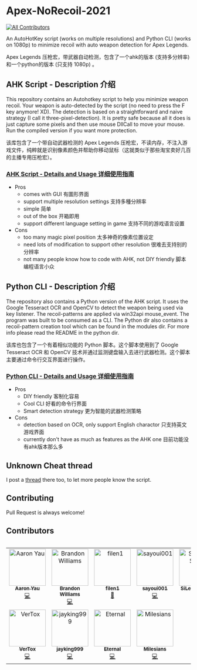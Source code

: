 # Apex-NoRecoil-2021
<!-- ALL-CONTRIBUTORS-BADGE:START - Do not remove or modify this section -->
[![All Contributors](https://img.shields.io/badge/all_contributors-11-orange.svg?style=flat-square)](#contributors-)
<!-- ALL-CONTRIBUTORS-BADGE:END -->
An AutoHotKey script (works on multiple resolutions) and Python CLI (works on 1080p) to minimize recoil with auto weapon detection for Apex Legends. 

Apex Legends 压枪宏，带武器自动检测，包含了一个ahk的版本 (支持多分辨率) 和一个python的版本 (只支持 1080p) 。


## AHK Script - Description 介绍
This repository contains an Autohotkey script to help you minimize weapon recoil. Your weapon is auto-detected by the script (no need to press the F key anymore! XD). The detection is based on a straightforward and naive strategy (I call it three-pixel-detection). It is pretty safe because all it does is just capture some pixels and then use mouse DllCall to move your mouse. Run the compiled version if you want more protection. 

该库包含了一个带自动武器检测的 Apex Legends 压枪宏，不读内存，不注入游戏文件，纯粹就是识别像素颜色并帮助你移动鼠标（这就类似于那些淘宝卖好几百的主播专用压枪宏）。

### [AHK Script - Details and Usage 详细使用指南](https://github.com/mgsweet/Apex-NoRecoil-2021/tree/main/AHK)

- Pros
  - comes with GUI 有圖形界面
  - support multiple resolution settings 支持多種分辨率
  - simple 简单
  - out of the box 开箱即用
  - support different language setting in game 支持不同的游戏语言设置
- Cons
  - too many magic pixel position 太多神奇的像素位置设定
  - need lots of modification to support other resolution 很难去支持别的分辨率
  - not many people know how to code with AHK, not DIY friendly 脚本编程语言小众

## Python CLI - Description 介绍
The repository also contains a Python version of the AHK script. It uses the Google Tesseract OCR and OpenCV to detect the weapon being used via key listener. The recoil-patterns are applied via win32api mouse_event. The program was built to be consumed as a CLI. The Python dir also contains a recoil-pattern creation tool which can be found in the modules dir. For more info please read the README in the python dir.

该库也包含了一个有着相似功能的 Python 脚本。这个脚本使用到了 Google Tesseract OCR 和 OpenCV 技术并通过监测键盘输入去进行武器检测。这个脚本主要通过命令行交互界面进行操作。

### [Python CLI - Details and Usage 详细使用指南](https://github.com/mgsweet/Apex-NoRecoil-2021/tree/main/python)

- Pros
  - DIY friendly 客制化容易
  - Cool CLI 好看的命令行界面
  - Smart detection strategy 更为智能的武器检测策略
- Cons
  - detection based on OCR, only support English charactor 只支持英文游戏界面
  - currently don't have as much as features as the AHK one 目前功能没有ahk版本那么多

## Unknown Cheat thread 
I post a [thread](https://www.unknowncheats.me/forum/apex-legends/476508-apex-norecoil-2021-official-post-auto-detect-multiple-resolution-supported.html) there too, to let more people know the script.

## Contributing
Pull Request is always welcome!

## Contributors
<table>
  <tr>
<!-- ALL-CONTRIBUTORS-LIST:START - Do not remove or modify this section -->
<!-- prettier-ignore-start -->
<!-- markdownlint-disable -->
<table>
  <tbody>
    <tr>
      <td align="center" valign="top" width="14.28%"><a href="http://mgsweet.com"><img src="https://avatars.githubusercontent.com/u/15327389?v=4?s=100" width="100px;" alt="Aaron Yau"/><br /><sub><b>Aaron Yau</b></sub></a><br /><a href="https://github.com/mgsweet/Apex-NoRecoil-2021/commits?author=mgsweet" title="Code">💻</a></td>
      <td align="center" valign="top" width="14.28%"><a href="https://www.wemakeart.co.za"><img src="https://avatars.githubusercontent.com/u/21266436?v=4?s=100" width="100px;" alt="Brandon Williams"/><br /><sub><b>Brandon Williams</b></sub></a><br /><a href="https://github.com/mgsweet/Apex-NoRecoil-2021/commits?author=krampus-nuggets" title="Code">💻</a></td>
      <td align="center" valign="top" width="14.28%"><a href="https://github.com/filen1"><img src="https://avatars.githubusercontent.com/u/88589472?v=4?s=100" width="100px;" alt="filen1"/><br /><sub><b>filen1</b></sub></a><br /><a href="#data-filen1" title="Data">🔣</a></td>
      <td align="center" valign="top" width="14.28%"><a href="https://github.com/sayoui001"><img src="https://avatars.githubusercontent.com/u/89756686?v=4?s=100" width="100px;" alt="sayoui001"/><br /><sub><b>sayoui001</b></sub></a><br /><a href="https://github.com/mgsweet/Apex-NoRecoil-2021/commits?author=sayoui001" title="Code">💻</a></td>
      <td align="center" valign="top" width="14.28%"><a href="https://github.com/SiLeNT-Sooul"><img src="https://avatars.githubusercontent.com/u/72454428?v=4?s=100" width="100px;" alt="SiLeNT-Sooul"/><br /><sub><b>SiLeNT-Sooul</b></sub></a><br /><a href="#data-SiLeNT-Sooul" title="Data">🔣</a></td>
      <td align="center" valign="top" width="14.28%"><a href="https://github.com/ThirdPetros"><img src="https://avatars.githubusercontent.com/u/60510041?v=4?s=100" width="100px;" alt="Petros"/><br /><sub><b>Petros</b></sub></a><br /><a href="#data-thirdpetros" title="Data">🔣</a></td>
      <td align="center" valign="top" width="14.28%"><a href="https://github.com/VStorm001"><img src="https://avatars.githubusercontent.com/u/79291809?v=4?s=100" width="100px;" alt="VStorm001"/><br /><sub><b>VStorm001</b></sub></a><br /><a href="https://github.com/mgsweet/Apex-NoRecoil-2021/commits?author=VStorm001" title="Code">💻</a></td>
    </tr>
    <tr>
      <td align="center" valign="top" width="14.28%"><a href="https://github.com/VerTox"><img src="https://avatars.githubusercontent.com/u/5575681?v=4?s=100" width="100px;" alt="VerTox"/><br /><sub><b>VerTox</b></sub></a><br /><a href="https://github.com/mgsweet/Apex-NoRecoil-2021/commits?author=VerTox" title="Code">💻</a></td>
      <td align="center" valign="top" width="14.28%"><a href="https://github.com/jayking999"><img src="https://avatars.githubusercontent.com/u/67616183?v=4?s=100" width="100px;" alt="jayking999"/><br /><sub><b>jayking999</b></sub></a><br /><a href="https://github.com/mgsweet/Apex-NoRecoil-2021/commits?author=jayking999" title="Code">💻</a></td>
      <td align="center" valign="top" width="14.28%"><a href="https://github.com/Eternal-Walnut"><img src="https://avatars.githubusercontent.com/u/100213430?v=4?s=100" width="100px;" alt="Eternal"/><br /><sub><b>Eternal</b></sub></a><br /><a href="https://github.com/mgsweet/Apex-NoRecoil-2021/commits?author=Eternal-Walnut" title="Code">💻</a></td>
      <td align="center" valign="top" width="14.28%"><a href="https://github.com/Milesians"><img src="https://avatars.githubusercontent.com/u/37968554?v=4?s=100" width="100px;" alt="Milesians"/><br /><sub><b>Milesians</b></sub></a><br /><a href="https://github.com/mgsweet/Apex-NoRecoil-2021/commits?author=Milesians" title="Code">💻</a></td>
    </tr>
  </tbody>
</table>

<!-- markdownlint-restore -->
<!-- prettier-ignore-end -->

<!-- ALL-CONTRIBUTORS-LIST:END -->
</table>
